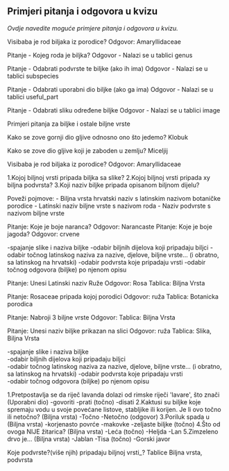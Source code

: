 ## Primjeri pitanja i odgovora u kvizu
_Ovdje navedite moguće primjere pitanja i odgovora u kvizu._  

Visibaba je rod biljaka iz porodice? Odgovor: Amaryllidaceae

Pitanje - Kojeg roda je biljka?
Odgovor - Nalazi se u tablici genus

Pitanje - Odabrati podvrste te biljke (ako ih ima)
Odgovor - Nalazi se u tablici subspecies

Pitanje - Odabrati uporabni dio biljke (ako ga ima)
Odgovor - Nalazi se u tablici useful_part

Pitanje - Odabrati sliku određene biljke
Odgovor - Nalazi se u tablici image

Primjeri pitanja za biljke i ostale biljne vrste

Kako se zove gornji dio gljive odnosno ono što jedemo?
Klobuk

Kako se zove dio gljive koji je zaboden u zemlju?
Miceljij

Visibaba je rod biljaka iz porodice? Odgovor: Amaryllidaceae

1.Kojoj biljnoj vrsti pripada biljka sa slike?
2.Kojoj biljnoj vrsti pripada xy biljna podvrsta?
3.Koji naziv biljke pripada opisanom biljnom dijelu?


Poveži pojmove:
    - Biljna vrsta hrvatski naziv s latinskim nazivom botaničke porodice
    - Latinski naziv biljne vrste s nazivom roda
    - Naziv podvrste s nazivom biljne vrste

Pitanje: Koje je boje naranca?
Odgovor: Narancaste
Pitanje: Koje je boje jagoda?
Odgovor: crvene

-spajanje slike i naziva biljke
-odabir biljnih dijelova koji pripadaju biljci
-odabir točnog latinskog naziva za nazive, djelove, biljne vrste... (i obratno, sa latinskog na hrvatski)
-odabir podvrsta koje pripadaju vrsti
-odabir točnog odgovora (biljke) po njenom opisu


Pitanje: Unesi Latinski naziv Ruže
Odgovor: Rosa
Tablica: Biljna Vrsta

Pitanje: Rosaceae pripada kojoj porodici
Odgovor: ruža
Tablica: Botanicka porodica

Pitanje: Nabroji 3 biljne vrste
Odgovor: 
Tablica: Biljna Vrsta

Pitanje: Unesi naziv biljke prikazan na slici
Odgovor: ruža
Tablica: Slika, Biljna Vrsta


<p>
-spajanje slike i naziva biljke </br>
-odabir biljnih dijelova koji pripadaju biljci</br>
-odabir točnog latinskog naziva za nazive, djelove, biljne vrste... (i obratno, sa latinskog na hrvatski)
-odabir podvrsta koje pripadaju vrsti</br>
-odabir točnog odgovora (biljke) po njenom opisu</br>
</p>


1.Pretpostavlja se da riječ lavanda dolazi od rimske riječi 'lavare', što znači (Uporabni dio)
-govoriti
-prati (točno)
-disati
2.Kaktusi su biljke koje spremaju vodu u svoje povećane listove, stabljike ili korijen. Je li ovo točno ili netočno? (Biljna vrsta)
-Točno
-Netočno (odgovor)
3.Poriluk spada u (Biljna vrsta)
-korjenasto povrće
-makovke
-zeljaste biljke (točno)
4.Što od ovoga NIJE žitarica? (Biljna vrsta)
-Leća (točno)
-Heljda
-Lan
5.Zimzeleno drvo je... (Biljna vrsta)
-Jablan
-Tisa (točno)
-Gorski javor

Koje podvrste?(više njih) pripadaju biljnoj vrsti_? Tablice Biljna vrsta, podvrsta
